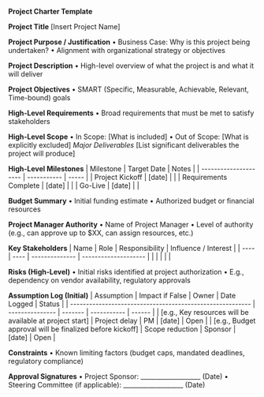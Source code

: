 **Project Charter Template**

**Project Title**
[Insert Project Name]

**Project Purpose / Justification**
•	Business Case: Why is this project being undertaken?
•	Alignment with organizational strategy or objectives

**Project Description**
•	High-level overview of what the project is and what it will deliver

**Project Objectives**
•	SMART (Specific, Measurable, Achievable, Relevant, Time-bound) goals

**High-Level Requirements**
•	Broad requirements that must be met to satisfy stakeholders

**High-Level Scope**
•	In Scope: [What is included]
•	Out of Scope: [What is explicitly excluded]
*Major Deliverables*
[List significant deliverables the project will produce]

**High-Level Milestones**
| Milestone             | Target Date | Notes |
| --------------------- | ----------- | ----- |
| Project Kickoff       | \[date]     |       |
| Requirements Complete | \[date]     |       |
| Go-Live               | \[date]     |       |

**Budget Summary**
•	Initial funding estimate
•	Authorized budget or financial resources

**Project Manager Authority**
•	Name of Project Manager
•	Level of authority (e.g., can approve up to $XX, can assign resources, etc.)

**Key Stakeholders**
 | Name | Role | Responsibility | Influence / Interest |
| ---- | ---- | -------------- | -------------------- |
|      |      |                |                      |

**Risks (High-Level)**
•	Initial risks identified at project authorization
•	E.g., dependency on vendor availability, regulatory approvals

**Assumption Log (Initial)**
| Assumption                                                | Impact if False | Owner   | Date Logged | Status |
| --------------------------------------------------------- | --------------- | ------- | ----------- | ------ |
| \[e.g., Key resources will be available at project start] | Project delay   | PM      | \[date]     | Open   |
| \[e.g., Budget approval will be finalized before kickoff] | Scope reduction | Sponsor | \[date]     | Open   |

**Constraints**
•	Known limiting factors (budget caps, mandated deadlines, regulatory compliance)

**Approval Signatures**
•	Project Sponsor: ___________________ (Date)
•	Steering Committee (if applicable): ___________________ (Date)
